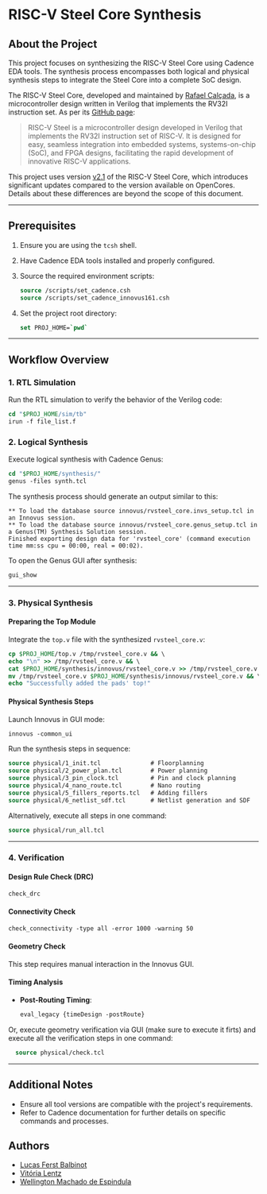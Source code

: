 # RISC-V Steel Core Synthesis

## About the Project
This project focuses on synthesizing the RISC-V Steel Core using Cadence EDA tools. The synthesis process encompasses both logical and physical synthesis steps to integrate the Steel Core into a complete SoC design.

The RISC-V Steel Core, developed and maintained by [Rafael Calçada](https://github.com/rafaelcalcada), is a microcontroller design written in Verilog that implements the RV32I instruction set. As per its [GitHub page](https://github.com/riscv-steel/riscv-steel):

> RISC-V Steel is a microcontroller design developed in Verilog that implements the RV32I instruction set of RISC-V. It is designed for easy, seamless integration into embedded systems, systems-on-chip (SoC), and FPGA designs, facilitating the rapid development of innovative RISC-V applications.

This project uses version [v2.1](https://github.com/riscv-steel/riscv-steel/releases/tag/v2.1) of the RISC-V Steel Core, which introduces significant updates compared to the version available on OpenCores. Details about these differences are beyond the scope of this document.

---

## Prerequisites

1. Ensure you are using the `tcsh` shell.
2. Have Cadence EDA tools installed and properly configured.
3. Source the required environment scripts:
    ```tcsh
    source /scripts/set_cadence.csh
    source /scripts/set_cadence_innovus161.csh
    ```

4. Set the project root directory:
    ```tcsh
    set PROJ_HOME=`pwd`
    ```

---

## Workflow Overview

### 1. RTL Simulation

Run the RTL simulation to verify the behavior of the Verilog code:
```tcsh
cd "$PROJ_HOME/sim/tb"
irun -f file_list.f
```

### 2. Logical Synthesis

Execute logical synthesis with Cadence Genus:
```tcsh
cd "$PROJ_HOME/synthesis/"
genus -files synth.tcl
```

The synthesis process should generate an output similar to this:
```plaintext
** To load the database source innovus/rvsteel_core.invs_setup.tcl in an Innovus session.
** To load the database source innovus/rvsteel_core.genus_setup.tcl in a Genus(TM) Synthesis Solution session.
Finished exporting design data for 'rvsteel_core' (command execution time mm:ss cpu = 00:00, real = 00:02).
```

To open the Genus GUI after synthesis:
```tcsh
gui_show
```

---

### 3. Physical Synthesis

#### Preparing the Top Module
Integrate the `top.v` file with the synthesized `rvsteel_core.v`:
```tcsh
cp $PROJ_HOME/top.v /tmp/rvsteel_core.v && \
echo "\n" >> /tmp/rvsteel_core.v && \
cat $PROJ_HOME/synthesis/innovus/rvsteel_core.v >> /tmp/rvsteel_core.v && \
mv /tmp/rvsteel_core.v $PROJ_HOME/synthesis/innovus/rvsteel_core.v && \
echo "Successfully added the pads' top!"
```

#### Physical Synthesis Steps
Launch Innovus in GUI mode:
```tcsh
innovus -common_ui
```

Run the synthesis steps in sequence:
```tcsh
source physical/1_init.tcl              # Floorplanning
source physical/2_power_plan.tcl        # Power planning
source physical/3_pin_clock.tcl         # Pin and clock planning
source physical/4_nano_route.tcl        # Nano routing
source physical/5_fillers_reports.tcl   # Adding fillers
source physical/6_netlist_sdf.tcl       # Netlist generation and SDF
```

Alternatively, execute all steps in one command:
```tcsh
source physical/run_all.tcl
```

---

### 4. Verification

#### Design Rule Check (DRC)
```tcsh
check_drc
```

#### Connectivity Check
```tcsh
check_connectivity -type all -error 1000 -warning 50
```

#### Geometry Check
This step requires manual interaction in the Innovus GUI.

#### Timing Analysis

- **Post-Routing Timing**:
  ```tcsh
  eval_legacy {timeDesign -postRoute}
  ```

Or, execute geometry verification via GUI (make sure to execute it firts) and execute all the verification steps in one command:

```tcsh
  source physical/check.tcl
```

---

## Additional Notes
- Ensure all tool versions are compatible with the project's requirements.
- Refer to Cadence documentation for further details on specific commands and processes.

## Authors
- [Lucas Ferst Balbinot](https://github.com/lucas-balbinot)
- [Vitória Lentz](https://github.com/VitoriaLentz)
- [Wellington Machado de Espindula](https:/github.com/WellingtonEspindula)
